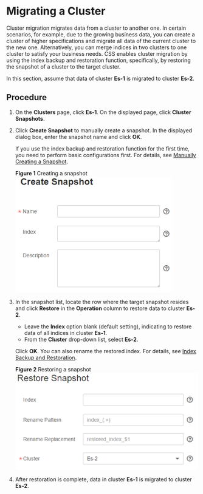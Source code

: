 # Migrating a Cluster<a name="css_01_0040"></a>

Cluster migration migrates data from a cluster to another one. In certain scenarios, for example, due to the growing business data, you can create a cluster of higher specifications and migrate all data of the current cluster to the new one. Alternatively, you can merge indices in two clusters to one cluster to satisfy your business needs. CSS enables cluster migration by using the index backup and restoration function, specifically, by restoring the snapshot of a cluster to the target cluster.

In this section, assume that data of cluster  **Es-1**  is migrated to cluster  **Es-2**. 

## Procedure<a name="section339824743111"></a>

1.  On the  **Clusters**  page, click  **Es-1**. On the displayed page, click  **Cluster Snapshots**.
2.  Click  **Create Snapshot**  to manually create a snapshot. In the displayed dialog box, enter the snapshot name and click  **OK**.

    If you use the index backup and restoration function for the first time, you need to perform basic configurations first. For details, see  [Manually Creating a Snapshot](index-backup-and-restoration.md#section43906502025).

    **Figure  1**  Creating a snapshot<a name="fig78421105010"></a>  
    ![](figures/creating-a-snapshot-0.png "creating-a-snapshot-0")

3.  In the snapshot list, locate the row where the target snapshot resides and click  **Restore**  in the  **Operation**  column to restore data to cluster  **Es-2**.

    -   Leave the  **Index**  option blank \(default setting\), indicating to restore data of all indices in cluster  **Es-1**.
    -   From the  **Cluster**  drop-down list, select  **Es-2**.

    Click  **OK**. You can also rename the restored index. For details, see  [Index Backup and Restoration](index-backup-and-restoration.md).

    **Figure  2**  Restoring a snapshot<a name="fig128071912118"></a>  
    ![](figures/restoring-a-snapshot-1.png "restoring-a-snapshot-1")

4.  After restoration is complete, data in cluster  **Es-1**  is migrated to cluster  **Es-2**.


